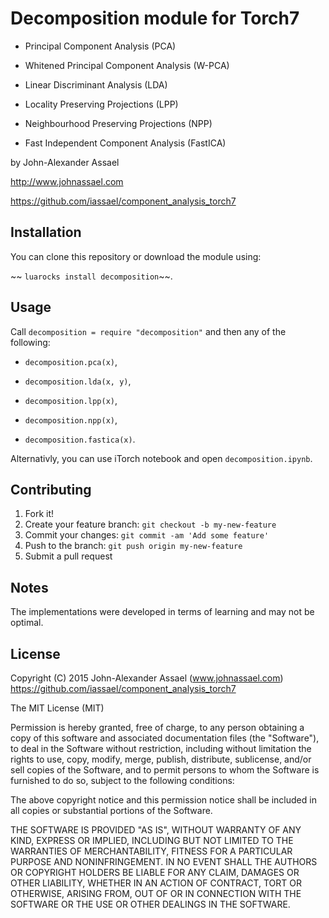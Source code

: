 # Decomposition module for Torch7

- Principal Component Analysis (PCA)

- Whitened Principal Component Analysis (W-PCA)

- Linear Discriminant Analysis (LDA)

- Locality Preserving Projections (LPP)

- Neighbourhood Preserving Projections (NPP)

- Fast Independent Component Analysis (FastICA)

by John-Alexander Assael

http://www.johnassael.com

https://github.com/iassael/component_analysis_torch7

## Installation
You can clone this repository or download the module using:

~~ `luarocks install decomposition`~~.

## Usage

Call `decomposition = require "decomposition"`
and then any of the following:

- `decomposition.pca(x)`,

- `decomposition.lda(x, y)`,

- `decomposition.lpp(x)`,

- `decomposition.npp(x)`,

- `decomposition.fastica(x)`.


Alternativly, you can use iTorch notebook and open `decomposition.ipynb`.

## Contributing

1. Fork it!
2. Create your feature branch: `git checkout -b my-new-feature`
3. Commit your changes: `git commit -am 'Add some feature'`
4. Push to the branch: `git push origin my-new-feature`
5. Submit a pull request

## Notes

The implementations were developed in terms of learning and may not be optimal.

## License

Copyright (C) 2015 John-Alexander Assael (www.johnassael.com)
https://github.com/iassael/component_analysis_torch7

The MIT License (MIT)

Permission is hereby granted, free of charge, to any person obtaining a copy of
this software and associated documentation files (the "Software"), to deal in
the Software without restriction, including without limitation the rights to
use, copy, modify, merge, publish, distribute, sublicense, and/or sell copies
of the Software, and to permit persons to whom the Software is furnished to do
so, subject to the following conditions:

The above copyright notice and this permission notice shall be included in all
copies or substantial portions of the Software.

THE SOFTWARE IS PROVIDED "AS IS", WITHOUT WARRANTY OF ANY KIND, EXPRESS OR
IMPLIED, INCLUDING BUT NOT LIMITED TO THE WARRANTIES OF MERCHANTABILITY,
FITNESS FOR A PARTICULAR PURPOSE AND NONINFRINGEMENT. IN NO EVENT SHALL THE
AUTHORS OR COPYRIGHT HOLDERS BE LIABLE FOR ANY CLAIM, DAMAGES OR OTHER
LIABILITY, WHETHER IN AN ACTION OF CONTRACT, TORT OR OTHERWISE, ARISING FROM,
OUT OF OR IN CONNECTION WITH THE SOFTWARE OR THE USE OR OTHER DEALINGS IN THE
SOFTWARE.